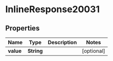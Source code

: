 

# InlineResponse20031


## Properties

Name | Type | Description | Notes
------------ | ------------- | ------------- | -------------
**value** | **String** |  |  [optional]



